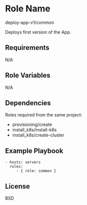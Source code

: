 Role Name
=========

deploy-app-v1/common

Deploys first version of the App.

Requirements
------------

N/A

Role Variables
--------------

N/A

Dependencies
------------

Roles required from the same project:

  - provisioning/create
  - install_k8s/install-k8s
  - install_k8s/create-cluster


Example Playbook
----------------

    - hosts: servers
      roles:
         - { role: common }

License
-------

BSD

